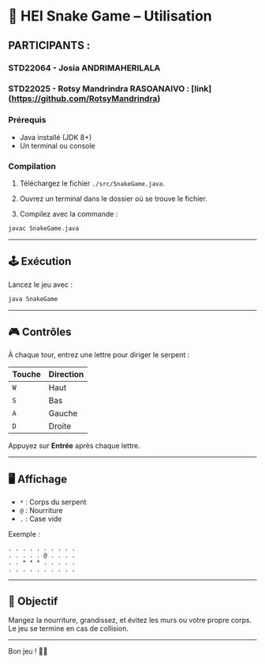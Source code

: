 # 🐍 HEI Snake Game – Utilisation

## PARTICIPANTS :
### STD22064 - Josia ANDRIMAHERILALA
### STD22025 - Rotsy Mandrindra RASOANAIVO : [link] (https://github.com/RotsyMandrindra)

### Prérequis

- Java installé (JDK 8+)
- Un terminal ou console

### Compilation

1. Téléchargez le fichier `./src/SnakeGame.java`.

2. Ouvrez un terminal dans le dossier où se trouve le fichier.

3. Compilez avec la commande :
```bash
javac SnakeGame.java
```

---

## 🕹️ Exécution

Lancez le jeu avec :
```bash
java SnakeGame
```

---

## 🎮 Contrôles

À chaque tour, entrez une lettre pour diriger le serpent :

| Touche | Direction |
|--------|-----------|
| `W`    | Haut      |
| `S`    | Bas       |
| `A`    | Gauche    |
| `D`    | Droite    |

Appuyez sur **Entrée** après chaque lettre.

---

## 🖥️ Affichage

- `*` : Corps du serpent  
- `@` : Nourriture  
- `.` : Case vide

Exemple :
```
. . . . . . . . . .
. . . . . @ . . . .
. . * * * . . . . .
. . . . . . . . . .
```

---

## 🎯 Objectif

Mangez la nourriture, grandissez, et évitez les murs ou votre propre corps. Le jeu se termine en cas de collision.

---

Bon jeu ! 🎉🐍

